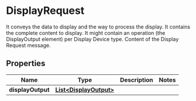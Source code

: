

# DisplayRequest

It conveys the data to display and the way to process the display. It contains the complete content to display. It might contain an operation (the DisplayOutput element) per Display Device type. Content of the Display Request message.

## Properties

| Name | Type | Description | Notes |
|------------ | ------------- | ------------- | -------------|
|**displayOutput** | [**List&lt;DisplayOutput&gt;**](DisplayOutput.md) |  |  |



